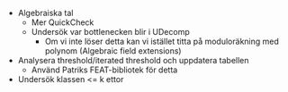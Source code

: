 
- Algebraiska tal
	- Mer QuickCheck
	- Undersök var bottlenecken blir i UDecomp
		- Om vi inte löser detta kan vi istället titta på moduloräkning med polynom (Algebraic field extensions)
- Analysera threshold/iterated threshold och uppdatera tabellen
	- Använd Patriks FEAT-bibliotek för detta
- Undersök klassen <= k ettor